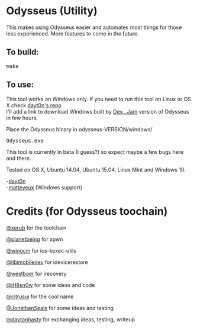 Odysseus (Utility)
==================

This makes using Odysseus easier and automates most things for those less experienced. More features to come in the future.

## To build:

<pre>
make
</pre>

## To use:

This tool works on Windows only. If you need to run this tool on Linux or OS X check [dayt0n's repo](https://github.com/dayt0n/Odysseus-Utility)<br>
I'll add a link to download Windows built by [Dev__Jam](https://twitter.com/Dev__Jam) version of Odysseus in few hours.

Place the Odysseus binary in odysseus-VERSION/windows/
<pre>
Odysseus.exe
</pre>


This tool is currently in beta (I guess?) so expect maybe a few bugs here and there.


Tested on OS X, Ubuntu 14.04, Ubuntu 15.04, Linux Mint and Windows 10.

-[dayt0n](http://twitter.com/daytonhasty) <br>
-[matteyeux](http://twitter.com/matteyeux) (Windows support)

Credits (for Odysseus toochain)
===============================

[@xerub](http://twitter.com/xerub) for the toolchain

[@planetbeing](http://twitter.com/planetbeing) for xpwn

[@winocm](http://twitter.com/winocm) for ios-kexec-utils

[@libimobiledev](http://twitter.com/libimobiledev) for idevicerestore

[@westbaer](https://github.com/westbaer) for irecovery

[@iH8sn0w](http://twitter.com/iH8sn0w) for some ideas and code

[@citrusui](http://twitter.com/citrusui) for the cool name

[@JonathanSeals](http://twitter.com/JonathanSeals) for some ideas and testing

[@daytonhasty](http://twitter.com/daytonhasty) for exchanging ideas, testing, writeup

